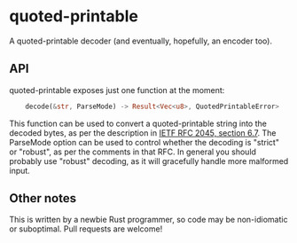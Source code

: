 quoted-printable
===

A quoted-printable decoder (and eventually, hopefully, an encoder too).

API
---
quoted-printable exposes just one function at the moment:

```rust
    decode(&str, ParseMode) -> Result<Vec<u8>, QuotedPrintableError>
```

This function can be used to convert a quoted-printable string into the decoded bytes, as per the description in [IETF RFC 2045, section 6.7](https://tools.ietf.org/html/rfc2045#section-6.7).
The ParseMode option can be used to control whether the decoding is "strict" or "robust", as per the comments in that RFC.
In general you should probably use "robust" decoding, as it will gracefully handle more malformed input.

Other notes
---
This is written by a newbie Rust programmer, so code may be non-idiomatic or suboptimal. Pull requests are welcome!
